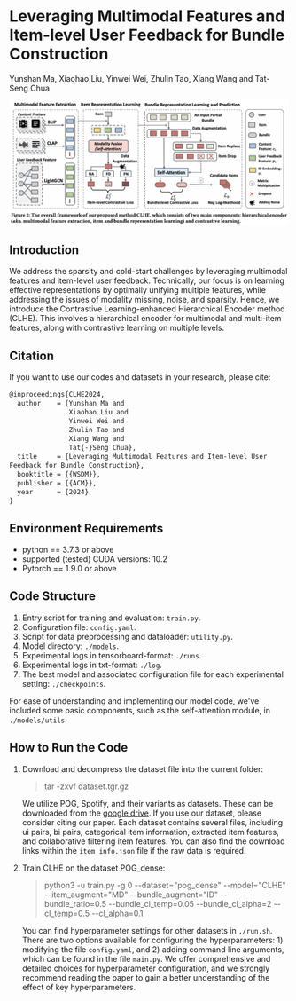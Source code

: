 # Leveraging Multimodal Features and Item-level User Feedback for Bundle Construction

Yunshan Ma, Xiaohao Liu, Yinwei Wei, Zhulin Tao, Xiang Wang and Tat-Seng Chua

![framwork](model.png)

## Introduction

We address the sparsity and cold-start challenges by leveraging multimodal features and item-level user feedback. Technically, our focus is on learning effective representations by optimally unifying multiple features, while addressing the issues of modality missing, noise, and sparsity. Hence, we introduce the Contrastive Learning-enhanced Hierarchical Encoder method (CLHE). This involves a hierarchical encoder for multimodal and multi-item features, along with contrastive learning on multiple levels.

## Citation

If you want to use our codes and datasets in your research, please cite:

```biblatex
@inproceedings{CLHE2024,
  author    = {Yunshan Ma and 
               Xiaohao Liu and 
               Yinwei Wei and 
               Zhulin Tao and 
               Xiang Wang and 
               Tat{-}Seng Chua},
  title     = {Leveraging Multimodal Features and Item-level User Feedback for Bundle Construction},
  booktitle = {{WSDM}},
  publisher = {{ACM}},
  year      = {2024}
}
```

## Environment Requirements

- python == 3.7.3 or above
- supported (tested) CUDA versions: 10.2
- Pytorch == 1.9.0 or above

## Code Structure

1. Entry script for training and evaluation: `train.py`.
2. Configuration file: `config.yaml`.
3. Script for data preprocessing and dataloader: `utility.py`.
4. Model directory: `./models`.
5. Experimental logs in tensorboard-format: `./runs`.
6. Experimental logs in txt-format: `./log`.
7. The best model and associated configuration file for each experimental setting: `./checkpoints`.

For ease of understanding and implementing our model code, we've included some basic components, such as the self-attention module, in `./models/utils`.

## How to Run the Code

1. Download and decompress the dataset file into the current folder:
    > tar -zxvf dataset.tgr.gz

    We utilize POG, Spotify, and their variants as datasets. These can be downloaded from the [google drive](https://drive.google.com/file/d/1g-3c6whbAR9uEoy89Xnlb9nHeYoChopN/view?usp=sharing). If you use our dataset, please consider citing our paper. Each dataset contains several files, including ui pairs, bi pairs, categorical item information, extracted item features, and collaborative filtering item features. You can also find the download links within the `item_info.json` file if the raw data is required.

2. Train CLHE on the dataset POG_dense:
    > python3 -u train.py -g 0 --dataset="pog_dense" --model="CLHE" --item_augment="MD" --bundle_augment="ID" --bundle_ratio=0.5 --bundle_cl_temp=0.05 --bundle_cl_alpha=2 --cl_temp=0.5 --cl_alpha=0.1

    You can find hyperparameter settings for other datasets in `./run.sh`. There are two options available for configuring the hyperparameters: 1) modifying the file `config.yaml`, and 2) adding command line arguments, which can be found in the file `main.py`. We offer comprehensive and detailed choices for hyperparameter configuration, and we strongly recommend reading the paper to gain a better understanding of the effect of key hyperparameters.

